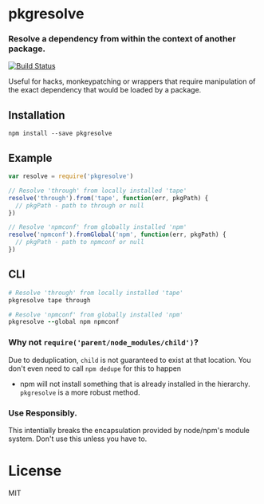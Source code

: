 # pkgresolve

### Resolve a dependency from within the context of another package.

[![Build Status](https://travis-ci.org/timoxley/pkgresolve.svg)](https://travis-ci.org/timoxley/pkgresolve)

Useful for hacks, monkeypatching or wrappers that require
manipulation of the exact dependency that would be loaded by a package.

## Installation

```
npm install --save pkgresolve
```

## Example

```js
var resolve = require('pkgresolve')

// Resolve 'through' from locally installed 'tape'
resolve('through').from('tape', function(err, pkgPath) {
  // pkgPath - path to through or null
})

// Resolve 'npmconf' from globally installed 'npm'
resolve('npmconf').fromGlobal('npm', function(err, pkgPath) {
  // pkgPath - path to npmconf or null
})
```

## CLI

```coffeescript
# Resolve 'through' from locally installed 'tape'
pkgresolve tape through

# Resolve 'npmconf' from globally installed 'npm'
pkgresolve --global npm npmconf
```

### Why not `require('parent/node_modules/child')`?

Due to deduplication, `child` is not guaranteed to exist at that
location. You don't even need to call `npm dedupe` for this to happen
- npm will not install something that is already installed in the
hierarchy. `pkgresolve` is a more robust method.

### Use Responsibly.

This intentially breaks the encapsulation provided by node/npm's
module system. Don't use this unless you have to.

# License

MIT
